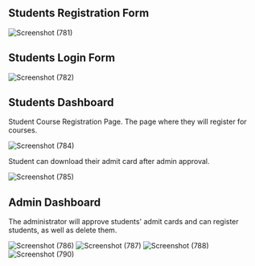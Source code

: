 ## Students Registration Form

![Screenshot (781)](https://github.com/wassi10/Student-Management/assets/91429665/ef46b218-0e23-4f0c-8ae3-80c6aa58b7c4)

## Students Login Form
![Screenshot (782)](https://github.com/wassi10/Student-Management/assets/91429665/4bb631e7-9447-44c5-8b76-332abed55284)

## Students Dashboard
Student Course Registration Page. The page where they will register for courses.

![Screenshot (784)](https://github.com/wassi10/Student-Management/assets/91429665/8b8b79cd-f613-4d5d-99ff-f089aebf83ca)

Student can download their admit card after admin approval.

![Screenshot (785)](https://github.com/wassi10/Student-Management/assets/91429665/1b9aedb1-2c2d-4a9b-ba57-17c3e91e60b0)

## Admin Dashboard
The administrator will approve students' admit cards and can register students, as well as delete them.

![Screenshot (786)](https://github.com/wassi10/Student-Management/assets/91429665/23781235-0fcd-412b-9c35-80f1700af647)
![Screenshot (787)](https://github.com/wassi10/Student-Management/assets/91429665/79346d0a-12a1-4cad-a604-0c9b32ade93c)
![Screenshot (788)](https://github.com/wassi10/Student-Management/assets/91429665/c4806e00-48bb-48dc-bd7c-540c5181110e)
![Screenshot (790)](https://github.com/wassi10/Student-Management/assets/91429665/00084a18-96fd-4089-bd48-fec348d83dfa)
